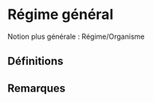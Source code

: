 # Régime général 
<!-- SPDX-License-Identifier: MPL-2.0 -->

Notion plus générale : Régime/Organisme

## Définitions

## Remarques

